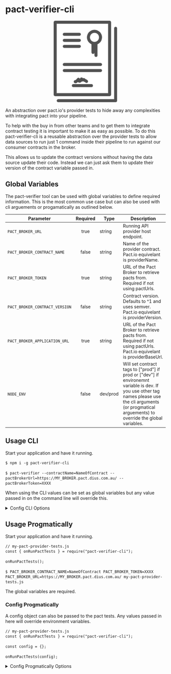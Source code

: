 # pact-verifier-cli

<p align="center">
  <img src="/logo.png" width="200" title="Pact provider logo">
</p>

An abstraction over pact.io's provider tests to hide away any complexities with integrating pact into your pipeline. 

To help with the buy in from other teams and to get them to integrate contract testing it is important to make it as easy as possible. To do this pact-verifier-cli is a reusable abstraction over the provider tests to allow data sources to run just 1 command inside their pipeline to run against our consumer contracts in the broker. 

This allows us to update the contract versions without having the data source update their code. Instead we can just ask them to update their version of the contract variable passed in.

## Global Variables

The pact-verifier tool can be used with global variables to define required information. This is the most common use case but can also be used with cli arguements or progamatically as outlined below.

| Parameter                   | Required | Type             | Description                                                                                                                                                                                                                                      |
| --------------------------- | :------: | ---------------- | ------------------------------------------------------------------------------------------------------------------------------------------------------------------------------------------------------------------------------------------------ |
| `PACT_BROKER_URL`           |   true   | string           | Running API provider host endpoint.                                                                                                                                                                                               |
| `PACT_BROKER_CONTRACT_NAME`                  |   false   | string           | Name of the provider contract. Pact.io equivelant is providerName.      
| `PACT_BROKER_TOKEN`             |  true   | string           | URL of the Pact Broker to retrieve pacts from. Required if not using pactUrls.
| `PACT_BROKER_CONTRACT_VERSION`                  |   false   | string           | Contract version. Defaults to ^1 and uses semver. Pact.io equivelant is providerVersion.        
| `PACT_BROKER_APPLICATION_URL`             |  true   | string           | URL of the Pact Broker to retrieve pacts from. Required if not using pactUrls. Pact.io equivelant is providerBaseUrl.           
| `NODE_ENV`                      |  false   | dev/prod | Will set contract tags to ["prod"] if prod or ["dev"] if environemnt variable is dev. If you use other tag names please use the cli arguments (or progmatical arguements) to override the global variables.                                                                                                        

## Usage CLI

Start your application and have it running.

    $ npm i -g pact-verifier-cli

    $ pact-verifier --contractName=NameOfContract --pactBrokerUrl=https://MY_BROKER.pact.dius.com.au/ --pactBrokerToken=XXXX

When using the CLI values can be set as global variables but any value passed in on the command line will override this.

<details><summary>Config CLI Options</summary>

| Parameter                   | Required | Type             | Description                                                                                                                                                                                                                                      |
| --------------------------- | :------: | ---------------- | ------------------------------------------------------------------------------------------------------------------------------------------------------------------------------------------------------------------------------------------------ |
| `applicationUrl`           |   true   | string           | Running API provider host endpoint. Pact equivelant is providerBaseUrl. e.g --applicationUrl=XXXX                                                                                                                                                                                                 |
| `contractName`                  |   true   | string           | Name of the provider contract. Overrides global variable PACT_BROKER_CONTRACT_NAME. Pact.io equivelant is providerName. e.g --contractName=XXXX         
| `pactBrokerUrl`             |  true   | string           | URL of the Pact Broker to retrieve pacts from. Required if not using pactUrls. e.g --pactBrokerUrl=XXXX                                        
| `contractTags`                      |  false   | array of strings | Array of tags, used to filter pacts from the Broker. Pact.io equivelant is consumerVersionTag. e.g --contractTags={"dev", "prod"}                                                                                                                                |
| `pactBrokerToken`           |  true   | string           | Bearer token for Pact Broker authentication. If using Pactflow, you likely need this option. e.g --pactBrokerToken=XXXX                                                                                                                                                   |
| `publishVerificationResult` |  false   | boolean          | Publish verification result to Broker --pactBrokerToken=true                                                                                                                                                                                                           | boolean |
| `contractVersion`           |  false   | string           | Contract version, required to publish verification results to a broker. Pact.io equivelant is providerVersion. e.g --contractVersion=XXXX  

</details>

## Usage Progmatically

Start your application and have it running.

    // my-pact-provider-tests.js
    const { onRunPactTests } = require("pact-verifier-cli");

    onRunPactTests();

    $ PACT_BROKER_CONTRACT_NAME=NameOfContract PACT_BROKER_TOKEN=XXXX PACT_BROKER_URL=https://MY_BROKER.pact.dius.com.au/ my-pact-provider-tests.js

The global variables are required.

### Config Progmatically

A config object can also be passed to the pact tests. Any values passed in here will override environment variables.

    // my-pact-provider-tests.js
    const { onRunPactTests } = require("pact-verifier-cli");
    
    const config = {};

    onRunPactTests(config);

<details><summary>Config Progmatically Options</summary>

| Parameter                   | Required | Type             | Description                                                                                                                                                                                                                                      |
| --------------------------- | :------: | ---------------- | ------------------------------------------------------------------------------------------------------------------------------------------------------------------------------------------------------------------------------------------------ |
| `applicationUrl`           |   true   | string           | Running API provider host endpoint. Pact equivelant is providerBaseUrl.                                                                                                                                                                                                   |
| `contractName`                  |   true   | string           | Name of the provider contract. Overrides global variable PACT_BROKER_CONTRACT_NAME. Pact equivelant is providerName.                
| `pactBrokerUrl`             |  true   | string           | URL of the Pact Broker to retrieve pacts from. Required if not using pactUrls.                                                                                                                                                                   |
| `contractTags`                      |  false   | array of strings | Array of tags, used to filter pacts from the Broker. Pact equivelant is consumerVersionTag.                                                                                                                               |
| `pactBrokerToken`           |  true   | string           | Bearer token for Pact Broker authentication. If using Pactflow, you likely need this option.                                                                                                                                                     |
| `publishVerificationResult` |  false   | boolean          | Publish verification result to Broker                                                                                                                                                                                                            | boolean |
| `contractVersion`           |  false   | string           | Contract version, required to publish verification results to a broker. Pact.io equivelant is providerVersion.         

</details>